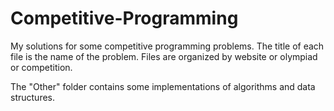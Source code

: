 # Competitive-Programming

My solutions for some competitive programming problems. The title of each file is the name of the problem. Files are organized by website or olympiad or competition.

The "Other" folder contains some implementations of algorithms and data structures.
